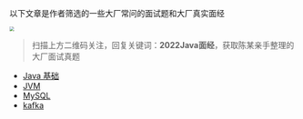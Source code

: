 
以下文章是作者筛选的一些大厂常问的面试题和大厂真实面经

<img src="https://img.java-family.cn/20220819195706.png" style="zoom:50%;" />

> 扫描上方二维码关注，回复关键词：**2022Java面经**，获取陈某亲手整理的大厂面试真题

- [Java 基础](interview/java-base.md)
- [JVM](interview/jvm.md)
- [MySQL](interview/MySQL.md)
- [kafka](interview/kafka.md)



